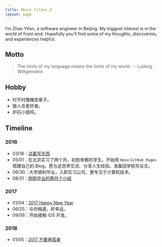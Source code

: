 ```yaml
---
title: About Yifans_Z
layout: page
---
```

I’m Zhao Yifan, a software engineer in Beijing. My biggest interest is in the world of front-end. Hopefully you’ll find some of my thoughts, discoveries, and experiences helpful.

## Motto
> The limits of my language means the limits of my world.  -- Ludwig Wittgenstein

## Hobby
- 时不时撸橡皮章子。
- 狼人杀爱好者。
- 炉石小弱鸡。

## Timeline
### 2016
- 03/18：[试着写东西](/2016/03/18/try-to-write-something/)
- 05/01：在北京实习了两个月，初到帝都的学生。开始用 `Hexo` `GitHub Pages` 撘建自己的 Blog，愿与这世界交流、分享人生经验。准备回学校写论文。
- 06/30：大学顺利毕业，入职实习公司，更专注于计算机技术。
- 08/31：[刚刚毕业的两月个小结](/2016/08/31/20160601-20160831-report/)

### 2017
- 01/04：[2017 Happy New Year](/2017/01/04/2017-happy-new-year/)
- 06/25：与你相遇，好幸运。
- 09/06：开始接触 iOS 开发。

### 2018
- 01/05：[2017 不要再孤单](/2018/01/05/dont-be-lonely-in-2017/)
